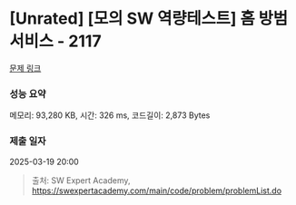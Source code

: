 # [Unrated] [모의 SW 역량테스트] 홈 방범 서비스 - 2117 

[문제 링크](https://swexpertacademy.com/main/code/problem/problemDetail.do?contestProbId=AV5V61LqAf8DFAWu) 

### 성능 요약

메모리: 93,280 KB, 시간: 326 ms, 코드길이: 2,873 Bytes

### 제출 일자

2025-03-19 20:00



> 출처: SW Expert Academy, https://swexpertacademy.com/main/code/problem/problemList.do